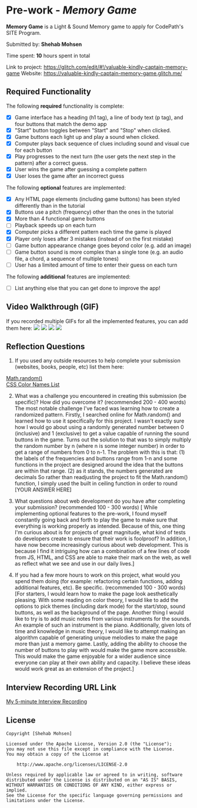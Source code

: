 # Pre-work - *Memory Game*

**Memory Game** is a Light & Sound Memory game to apply for CodePath's SITE Program. 

Submitted by: **Shehab Mohsen**

Time spent: **10** hours spent in total

Link to project: https://glitch.com/edit/#!/valuable-kindly-captain-memory-game
Website: https://valuable-kindly-captain-memory-game.glitch.me/

## Required Functionality

The following **required** functionality is complete:

* [x] Game interface has a heading (h1 tag), a line of body text (p tag), and four buttons that match the demo app
* [x] "Start" button toggles between "Start" and "Stop" when clicked. 
* [x] Game buttons each light up and play a sound when clicked. 
* [x] Computer plays back sequence of clues including sound and visual cue for each button
* [x] Play progresses to the next turn (the user gets the next step in the pattern) after a correct guess. 
* [x] User wins the game after guessing a complete pattern
* [x] User loses the game after an incorrect guess

The following **optional** features are implemented:

* [x] Any HTML page elements (including game buttons) has been styled differently than in the tutorial
* [x] Buttons use a pitch (frequency) other than the ones in the tutorial
* [x] More than 4 functional game buttons
* [ ] Playback speeds up on each turn
* [x] Computer picks a different pattern each time the game is played
* [x] Player only loses after 3 mistakes (instead of on the first mistake)
* [ ] Game button appearance change goes beyond color (e.g. add an image)
* [ ] Game button sound is more complex than a single tone (e.g. an audio file, a chord, a sequence of multiple tones)
* [ ] User has a limited amount of time to enter their guess on each turn

The following **additional** features are implemented:

- [ ] List anything else that you can get done to improve the app!

## Video Walkthrough (GIF)

If you recorded multiple GIFs for all the implemented features, you can add them here:
![](gif1-link-here)
![](gif2-link-here)
![](gif3-link-here)
![](gif4-link-here)

## Reflection Questions
1. If you used any outside resources to help complete your submission (websites, books, people, etc) list them here:

  [Math.random()](https://www.w3schools.com/js/js_random.asp)  
  [CSS Color Names List](https://www.w3.org/wiki/CSS/Properties/color/keywords)

2. What was a challenge you encountered in creating this submission (be specific)? How did you overcome it? (recommended 200 - 400 words) 
    The most notable challenge I've faced was learning how to create a randomized pattern. Firstly, I searched online for Math.random() and learned how to use 
    it specifically for this project. I wasn't exactly sure how I would go about using a randomly generated number between 0 (inclusive) and 1 (exclusive)
    to get a value capable of running the sound buttons in the game. Turns out the solution to that was to simply multiply the random number by n (where n is some integer number)
    in order to get a range of numbers from 0 to n-1. The problem with this is that: (1) the labels of the frequencies and buttons range from 1-n and some functions in the project
    are designed around the idea that the buttons are within that range. (2) as it stands, the numbers generated are decimals So rather than readjusting the project to fit the Math.random() function, I simply used the built in ceiling function
    in order to round    
[YOUR ANSWER HERE]


3. What questions about web development do you have after completing your submission? (recommended 100 - 300 words) 
[ While implementing optional features to the pre-work, I found myself constantly going back and forth to play the game to make sure that everything is working properly as intended. Because of this, one thing I'm curious about is for projects of great magnitude, what kind of tests do developers create to ensure that their work is foolproof? In addition, I have now become increasingly curious about web development. This is because I find it intriguing how can a combination of a few lines of code from JS, HTML, and CSS are able to make their mark on the web, as well as reflect what we see and use in our daily lives.]

4. If you had a few more hours to work on this project, what would you spend them doing (for example: refactoring certain functions, adding additional features, etc). Be specific. (recommended 100 - 300 words) 
[For starters, I would learn how to make the page look aesthetically pleasing. With some reading on color theory, I would like to add the options to pick themes (including dark mode) for the start/stop, sound buttons, as well as the background of the page. Another thing I would like to try is to add music notes from various instruments for the sounds. An example of such an instrument is the piano. Additionally, given lots of time and knowledge in music theory, I would like to attempt making an algorithm capable of generating unique melodies to make the page more than just a memory game. Lastly, adding the ability to choose the number of buttons to play with would make the game more accessible. This would make the game enjoyable for a wider audience since everyone can play at their own ability and capacity. I believe these ideas would work great as an extension of the project.]



## Interview Recording URL Link

[My 5-minute Interview Recording](your-link-here)


## License

    Copyright [Shehab Mohsen]

    Licensed under the Apache License, Version 2.0 (the "License");
    you may not use this file except in compliance with the License.
    You may obtain a copy of the License at

        http://www.apache.org/licenses/LICENSE-2.0

    Unless required by applicable law or agreed to in writing, software
    distributed under the License is distributed on an "AS IS" BASIS,
    WITHOUT WARRANTIES OR CONDITIONS OF ANY KIND, either express or implied.
    See the License for the specific language governing permissions and
    limitations under the License.
